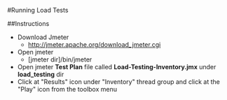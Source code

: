 #Running Load Tests

##Instructions

- Download Jmeter
  - http://jmeter.apache.org/download_jmeter.cgi
- Open jmeter
  - [jmeter dir]/bin/jmeter
- Open jmeter **Test Plan** file called **Load-Testing-Inventory.jmx** under **load_testing** dir
- Click at "Results" icon under "Inventory" thread group and click at the "Play" icon from the toolbox menu

